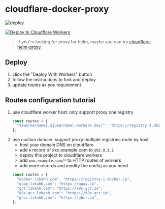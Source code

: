 # cloudflare-docker-proxy

![deploy](https://github.com/lzkahh/cloudflare-docker-proxy/actions/workflows/deploy.yaml/badge.svg)

[![Deploy to Cloudflare Workers](https://deploy.workers.cloudflare.com/button)](https://deploy.workers.cloudflare.com/?url=https://github.com/lzkahh/cloudflare-docker-proxy)

> If you're looking for proxy for helm, maybe you can try [cloudflare-helm-proxy](https://github.com/ciiiii/cloudflare-helm-proxy).

## Deploy

1. click the "Deploy With Workers" button
2. follow the instructions to fork and deploy
3. update routes as you requirement

## Routes configuration tutorial

1. use cloudflare worker host: only support proxy one registry
   ```javascript
   const routes = {
     "${workername}.${username}.workers.dev/": "https://registry-1.docker.io",
   };
   ```
2. use custom domain: support proxy multiple registries route by host
   - host your domain DNS on cloudflare
   - add `A` record of xxx.example.com to `192.0.2.1`
   - deploy this project to cloudflare workers
   - add `xxx.example.com/*` to HTTP routes of workers
   - add more records and modify the config as you need
   ```javascript
   const routes = {
     "docker.lzkahh.com": "https://registry-1.docker.io",
     "quay.lzkahh.com": "https://quay.io",
     "gcr.lzkahh.com": "https://k8s.gcr.io",
     "k8s-gcr.lzkahh.com": "https://k8s.gcr.io",
     "ghcr.lzkahh.com": "https://ghcr.io",
   };
   ```
